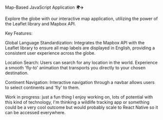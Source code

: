 Map-Based JavaScript Application 🌍✈️

Explore the globe with our interactive map application, utilizing the power of the Leaflet library and Mapbox API. 

Key Features:

Global Language Standardization: Integrates the Mapbox API with the Leaflet library to ensure all map labels are displayed in English, providing a consistent user experience across the globe.

Location Search: Users can search for any location in the world. Experience a smooth 'fly-to' animation that transports you directly to your chosen destination.

Continent Navigation: Interactive navigation through a navbar allows users to select continents and 'fly' to them.


Work in progress: just a fun thing I enjoy working on, lots of potential with this kind of technology, I'm thinking a wildlife tracking app or something could be a very cool outcome but would probably scale to React Native so it can be accessed everywhere.
